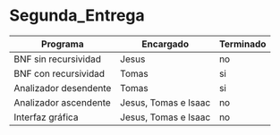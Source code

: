 # Segunda_Entrega
| Programa  | Encargado | Terminado |
| ------------- | ------------- | ------------- |
| BNF sin recursividad |Jesus|no|
| BNF con recursividad |Tomas|si|
| Analizador desendente |Tomas|si|
| Analizador ascendente |Jesus, Tomas e Isaac|no|
| Interfaz gráfica |Jesus, Tomas e Isaac|no|
